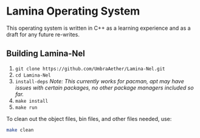 # Lamina Operating System

This operating system is written in C++ as a learning experience and as a draft for any future re-writes.

## Building Lamina-Nel

1. `git clone https://github.com/UmbraAether/Lamina-Nel.git`
2. `cd Lamina-Nel`
3. `install-deps`  *Note: This currently works for pacman, apt may have issues with certain packages, no other package managers included so far.*
4. `make install`
5. `make run`

To clean out the object files, bin files, and other files needed, use:
```bash
make clean
